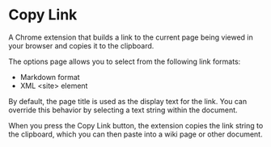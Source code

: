 # Copy Link

A Chrome extension that builds a link to the current page being viewed in
your browser and copies it to the clipboard.

The options page allows you to select from the following link formats:
* Markdown format
* XML &lt;site&gt; element

By default, the page title is used as the display text for the link. You can
override this behavior by selecting a text string within the document.

When you press the Copy Link button, the extension copies the link string to
the clipboard, which you can then paste into a wiki page or other document.
